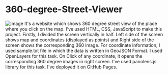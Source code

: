 # 360-degree-Street-Viewer

![image](https://user-images.githubusercontent.com/97256400/226448356-7e4f8f28-1ef5-4710-a242-befee4ac59e0.png)
It's a website which shows 360 degree street view of the place where you click on the map. I've used HTML, CSS, JavaScript to make this project.
Firstly, I divided the screen vertically in half. Left side of the screen shows map and coordinates (displayed as points) and Right side of the screen shows the corresponding 360 image. For coordinate information, I used sample.txt file in which the data is written in GeoJSON Format. I used OpenLayers for this task. On Click of any coordinate, it opens the corresponding 360 degree images in right screen. I've used panolens.js library for this task.
I've deployed it on GitHub Pages.

